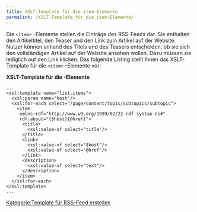 ```yaml
---
title: XSLT-Template für die item-Elemente
permalink: /XSLT-Template_für_die_item-Elemente/
---
```


Die `<item>` -Elemente stellen die Einträge des RSS-Feeds dar. Sie enthalten den Artikeltitel, den Teaser und den Link zum Artikel auf der Website. Nutzer können anhand des Titels und des Teasers entscheiden, ob sie sich den vollständigen Artikel auf der Website ansehen wollen. Dazu müssen sie lediglich auf den Link klicken. Das folgende Listing stellt Ihnen das XSLT-Template für die `<item>` -Elemente vor:

**XSLT-Template für die <item>-Elemente**

~~~~ {.xml}
...
<xsl:template name="list.items">
  <xsl:param name="host"/>
  <xsl:for-each select="/page/content/topic/subtopics/subtopic">
    <item
     xmlns:rdf="http://www.w3.org/1999/02/22-rdf-syntax-ns#"
     rdf:about="{$host}{@href}">
      <title>
        <xsl:value-of select="title"/>
      </title>
      <link>
        <xsl:value-of select="$host"/>
        <xsl:value-of select="@href"/>
      </link>
      <description>
        <xsl:value-of select="text"/>
      </description>
    </item>
  </xsl:for-each>
</xsl:template>
...
~~~~

[Kategorie:Template für RSS-Feed erstellen](/Kategorie:Template_für_RSS-Feed_erstellen "wikilink")